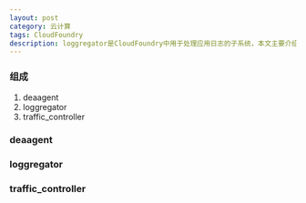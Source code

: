 ```yaml
---
layout: post
category: 云计算
tags: CloudFoundry
description: loggregator是CloudFoundry中用于处理应用日志的子系统，本文主要介绍loggregator的主要功能和部分实现细节。
---
```


### 组成
  1. deaagent
  2. loggregator
  3. traffic_controller
  
### deaagent

### loggregator

### traffic_controller

	
